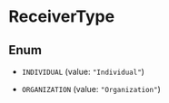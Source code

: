 

# ReceiverType

## Enum


* `INDIVIDUAL` (value: `"Individual"`)

* `ORGANIZATION` (value: `"Organization"`)



